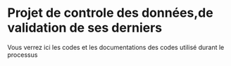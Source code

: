 # Projet de controle des données,de validation de ses derniers
Vous verrez ici les codes et les documentations des codes utilisé durant le processus
